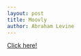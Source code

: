 ```yaml
---
layout: post
title: Moovly
author: Abraham Levine
---
```


[Click here!](http://alevhhai.github.io/moovly/start.html)
